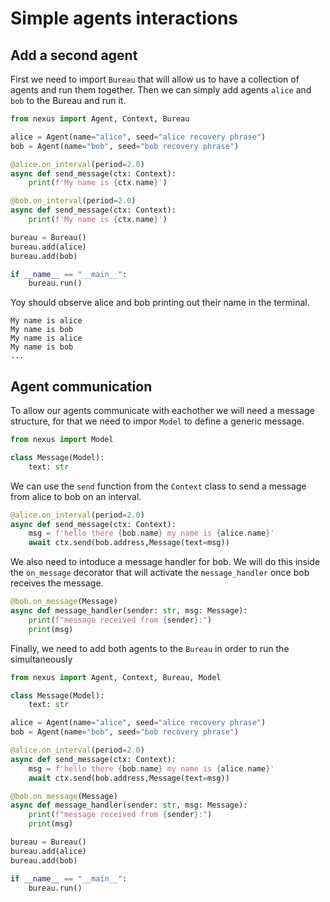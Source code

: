 # Simple agents interactions

## Add a second agent

First we need to import `Bureau` that will allow us to have a collection of agents and run them together.
Then we can simply add agents `alice` and `bob` to the Bureau and run it.

```python
from nexus import Agent, Context, Bureau

alice = Agent(name="alice", seed="alice recovery phrase")
bob = Agent(name="bob", seed="bob recovery phrase")

@alice.on_interval(period=2.0)
async def send_message(ctx: Context):
    print(f'My name is {ctx.name}')

@bob.on_interval(period=2.0)
async def send_message(ctx: Context):
    print(f'My name is {ctx.name}')

bureau = Bureau()
bureau.add(alice)
bureau.add(bob)

if __name__ == "__main__":
    bureau.run()
```

Yoy should observe alice and bob printing out their name in the terminal.

```
My name is alice
My name is bob
My name is alice
My name is bob
...
```

## Agent communication

To allow our agents communicate with eachother we will need a message structure, for that we need to impor `Model` to define a generic message.

```python
from nexus import Model

class Message(Model):
    text: str

```

We can use the `send` function from the `Context` class to send a message from alice to bob on an interval.

```python
@alice.on_interval(period=2.0)
async def send_message(ctx: Context):
    msg = f'hello there {bob.name} my name is {alice.name}'
    await ctx.send(bob.address,Message(text=msg))
```

We also need to intoduce a message handler for bob. We will do this inside the `on_message` decorator that will activate the `message_handler`  once bob receives the message.

```python
@bob.on_message(Message)
async def message_handler(sender: str, msg: Message):
    print(f"message received from {sender}:")
    print(msg)
```

Finally, we need to add both agents to the `Bureau` in order to run the simultaneously


```python
from nexus import Agent, Context, Bureau, Model

class Message(Model):
    text: str

alice = Agent(name="alice", seed="alice recovery phrase")
bob = Agent(name="bob", seed="bob recovery phrase")

@alice.on_interval(period=2.0)
async def send_message(ctx: Context):
    msg = f'hello there {bob.name} my name is {alice.name}'
    await ctx.send(bob.address,Message(text=msg))

@bob.on_message(Message)
async def message_handler(sender: str, msg: Message):
    print(f"message received from {sender}:")
    print(msg)

bureau = Bureau()
bureau.add(alice)
bureau.add(bob)

if __name__ == "__main__":
    bureau.run()
```


